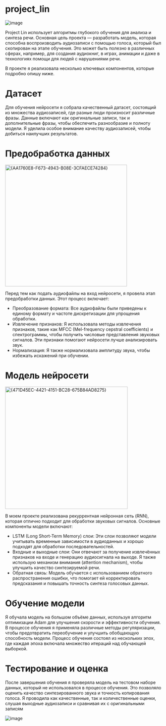 # project_lin

![image](https://github.com/user-attachments/assets/c4f8b9cf-c845-4850-b3a9-49f60bf3e433)

Project Lin использует алгоритмы глубокого обучения для анализа и синтеза речи. Основная цель проекта — разработать модель, которая способна воспроизводить аудиозаписи с помощью голоса, который был скопирован на этапе обучения. Это может быть полезно в различных сферах, например, для создания аудиокниг, в играх, анимации и даже в технологиях помощи для людей с нарушениями речи.

В проекте я реализовала несколько ключевых компонентов, которые подробно опишу ниже.

# Датасет

Для обучения нейросети я собрала качественный датасет, состоящий из множества аудиозаписей, где разные люди произносит различные фразы. Данные включают как оригинальные записи, так и дополнительные фразы, чтобы обеспечить разнообразие и полноту модели. Я уделила особое внимание качеству аудиозаписей, чтобы добиться наилучших результатов.

# Предобработка данных
<img width="393" alt="{AA1760E8-F673-4943-B08E-3CFAECE74284}" src="https://github.com/user-attachments/assets/536d8c24-5f73-468a-a9c7-61bb8cd06170" />

Перед тем как подать аудиофайлы на вход нейросети, я провела этап предобработки данных. Этот процесс включает:

- Преобразование формата: Все аудиофайлы были приведены к единому формату и частоте дискретизации для упрощения обработки.
- Извлечение признаков: Я использовала методы извлечения признаков, такие как MFCC (Mel-frequency cepstral coefficients) и спектрограммы, чтобы получить числовые представления звуковых сигналов. Эти признаки помогают нейросети лучше анализировать звук.
- Нормализация: Я также нормализовала амплитуду звука, чтобы избежать искажений при обучении.

# Модель нейросети
<img width="395" alt="{471D45EC-4421-4151-BC28-675B84AD8275}" src="https://github.com/user-attachments/assets/2f69ae8e-7a26-43f1-a7ec-cd7dbc6f3311" />

В моем проекте реализована рекуррентная нейронная сеть (RNN), которая отлично подходит для обработки звуковых сигналов. Основные компоненты модели включают:

- LSTM (Long Short-Term Memory) слои: Эти слои позволяют модели учитывать временные зависимости в аудиоданных и хорошо подходят для обработки последовательностей.
- Входные и выходные слои: Они отвечают за получение извлечённых признаков на входе и генерацию аудиосигнала на выходе. Я также использую механизм внимания (attention mechanism), чтобы улучшить качество синтезируемой речи.
- Обратная связь: Модель обучается с использованием обратного распространения ошибки, что помогает ей корректировать предсказания и повышать точность синтеза голосовых данных.


# Обучение модели

Я обучала модель на большом объёме данных, используя алгоритм оптимизации Adam для улучшения скорости и эффективности обучения. В процессе обучения я применяла различные методы регуляризации, чтобы предотвратить переобучение и улучшить обобщающую способность модели. Процесс обучения состоял из нескольких эпох, где каждая эпоха включала множество итераций над обучающей выборкой.

# Тестирование и оценка

После завершения обучения я проверяла модель на тестовом наборе данных, который не использовался в процессе обучения. Это позволяло оценить качество синтезированного звука и точность копирования голоса. Я проводила как качественные, так и количественные оценки, слушая выходные аудиозаписи и сравнивая их с оригинальными записям

![image](https://github.com/user-attachments/assets/a9866763-115e-402c-b79f-b92a78a32cdd)
